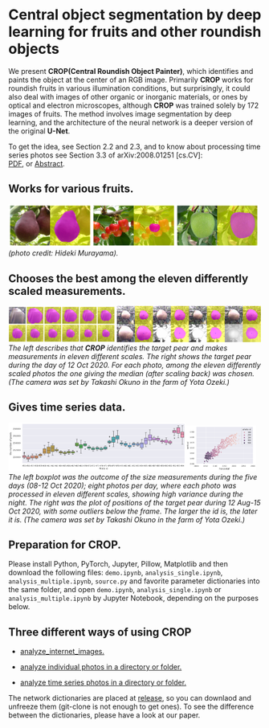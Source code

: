 # Central object segmentation by deep learning for fruits and other roundish objects
We present **CROP(Central Roundish Object Painter)**, which identifies and paints the object at the center of an RGB image. Primarily **CROP** works for roundish fruits in various illumination conditions, but surprisingly, it could also deal with images of other organic or inorganic materials, or ones by optical and electron microscopes, although **CROP** was trained solely by 172 images of fruits. The method involves image segmentation by deep learning, and the architecture of the neural network is a deeper version of the original **U-Net**.

To get the idea, see Section 2.2 and 2.3, and to know about processing time series photos see Section 3.3 of
arXiv:2008.01251 [cs.CV]:  
[PDF](https://arxiv.org/pdf/2008.01251.pdf), or [Abstract](http://arxiv.org/abs/2008.01251).  

## Works for various fruits. 
<img src="/images/murayama35a.png" width="33%" /><img src="/images/murayama21a.png" width="33%" /><img src="/images/murayama45.png" width="33%"/> 
<i>(photo credit: Hideki Murayama).</i>

## Chooses the best among the eleven differently scaled measurements. 
<img src="/images/338_tiles_lite.png" width="42%" /> <img src="/images/8tiles_lite.png" width="57%" />
<i>The left describes that **CROP** identifies the target pear and makes measurements in eleven different scales. The right shows the target pear during the day of 12 Oct 2020. For each photo, among the eleven differently scaled photos the one giving the median (after scaling back) was chosen. (The camera was set by Takashi Okuno in the farm of Yota Ozeki.)</i>

## Gives time series data.
<img src="/images/measurements_seg.png" width="70%" /><img src="/images/positions.png" width="28%" />
<i>The left boxplot was the outcome of the size measurements during the five days (08-12 Oct 2020); eight photos per day, where each photo was processed in eleven different scales, showing high variance during the night. The right was the plot of positions of the target pear during 12 Aug-15 Oct 2020, with some outliers below the frame. The larger the id is, the later it is. (The camera was set by Takashi Okuno in the farm of Yota Ozeki.)</i>

## Preparation for **CROP**. 
Please install Python, PyTorch, Jupyter, Pillow, Matplotlib and then download the following files: `demo.ipynb`, `analysis_single.ipynb`, `analysis_multiple.ipynb`, `source.py` and favorite parameter dictionaries into the same folder, and open `demo.ipynb`, `analysis_single.ipynb` or `analysis_multiple.ipynb` by Jupyter Notebook, depending on the purposes below.

## Three different ways of using **CROP**

- [analyze_internet_images.](/demo_internet_images/README.md)

- [analyze individual photos in a directory or folder.](/analysis_single/README.md)

- [analyze time series photos in a directory or folder.](/analysis_timeseries/README.md)

The network dictionaries are placed at [release](https://github.com/MotohisaFukuda/CROP/releases), so you can downlaod and unfreeze them (git-clone is not enough to get ones).
To see the difference between the dictionaries, please have a look at our paper. 
